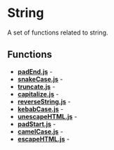 # String

A set of functions related to string.

## Functions

* [**padEnd.js**](./padEnd.md) - 
* [**snakeCase.js**](./snakeCase.md) - 
* [**truncate.js**](./truncate.md) - 
* [**capitalize.js**](./capitalize.md) - 
* [**reverseString.js**](./reverseString.md) - 
* [**kebabCase.js**](./kebabCase.md) - 
* [**unescapeHTML.js**](./unescapeHTML.md) - 
* [**padStart.js**](./padStart.md) - 
* [**camelCase.js**](./camelCase.md) - 
* [**escapeHTML.js**](./escapeHTML.md) - 
